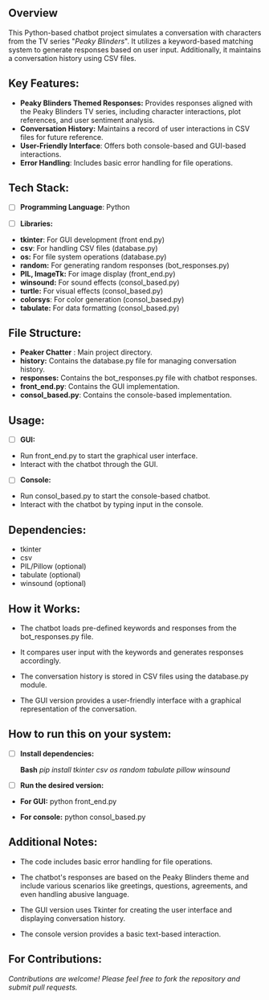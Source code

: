 
**Overview**
-
This Python-based chatbot project simulates a conversation with characters from the TV series "*Peaky Blinders*". It utilizes a keyword-based matching system to generate responses based on user input. Additionally, it maintains a conversation history using CSV files.

**Key Features:**
-
 - **Peaky Blinders Themed Responses:** Provides responses aligned with the Peaky Blinders TV series, including character interactions, plot references, and user sentiment analysis.
 - **Conversation History:** Maintains a record of user interactions in CSV files for future reference.
 - **User-Friendly Interface**: Offers both console-based and GUI-based interactions.
 - **Error Handling**: Includes basic error handling for file operations.

**Tech Stack:**
-
 - [ ] **Programming Language**:
                   Python

 - [ ] **Libraries:**

 - **tkinter**: For GUI development (front end.py)
 - **csv**: For handling CSV files (database.py)
 - **os:** For file system operations (database.py)
 - **random:** For generating random responses (bot_responses.py)
 - **PIL, ImageTk:** For image display (front_end.py)
 - **winsound:** For sound effects (consol_based.py)
 - **turtle:** For visual effects (consol_based.py)
 - **colorsys**: For color generation (consol_based.py)
 - **tabulate:** For data formatting (consol_based.py)

**File Structure:**
-
 - **Peaker Chatter** : Main project directory.
 - **history:** Contains the database.py file for managing conversation
   history.
 - **responses:** Contains the bot_responses.py file with chatbot responses.
 - **front_end.py**: Contains the GUI implementation.
 - **consol_based.py**: Contains the console-based implementation.

**Usage:**
-
 - [ ] **GUI:**
 - Run front_end.py to start the graphical user interface.
 - Interact with the chatbot through the GUI.
 
 - [ ] **Console:**
 - Run consol_based.py to start the console-based chatbot.
 - Interact with the chatbot by typing input in the console.

**Dependencies**:
-
 - tkinter
 - csv
 - PIL/Pillow (optional)
 - tabulate (optional)
 - winsound (optional)

**How it Works:**
-
 - The chatbot loads pre-defined keywords and responses from the
   bot_responses.py file.

 - It compares user input with the keywords and generates responses
   accordingly.

 - The conversation history is stored in CSV files using the database.py
   module.

 - The GUI version provides a user-friendly interface with a graphical
   representation of the conversation.

**How to run this on your system**:
-
 - [ ] **Install dependencies:**

    **Bash**
    *pip install tkinter csv os random tabulate pillow winsound*

 - [ ] **Run the desired version:**

 - **For GUI:** python front_end.py

 - **For console:** python consol_based.py

**Additional Notes:**
-
 - The code includes basic error handling for file operations.

 - The chatbot's responses are based on the Peaky Blinders theme and
   include various scenarios like greetings, questions, agreements, and
   even handling abusive language.

 - The GUI version uses Tkinter for creating the user interface and
   displaying conversation history.

 - The console version provides a basic text-based interaction.

**For Contributions:**
-
*Contributions are welcome! Please feel free to fork the repository and submit pull requests.*

